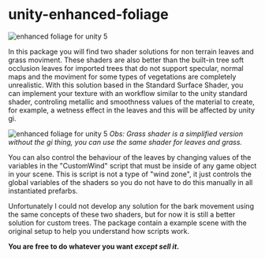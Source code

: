 # unity-enhanced-foliage

![enhanced foliage for unity 5](https://github.com/lukasRodrigues/unity-enhanced-foliage/blob/master/unity_enhanced_foliage_free_shader.png?raw=true)

In this package you will find two shader solutions for non terrain leaves and grass moviment. These shaders are also better than
the built-in tree soft occlusion leaves for imported trees that do not support specular, normal maps and the moviment for some
types of vegetations are completely unrealistic. With this solution based in the Standard Surface Shader, you can implement your 
texture with an workflow similar to the unity standard shader, controling metallic and smoothness values of the material to
create, for example, a wetness effect in the leaves and this will be affected by unity gi.

![enhanced foliage for unity 5](https://github.com/lukasRodrigues/unity-enhanced-foliage/blob/master/efsetup.jpg?raw=true)
_Obs: Grass shader is a simplified version without the gi thing, you can use the same shader for leaves and grass._

You can also control the behaviour of the leaves by changing values of the variables in the "CustomWind" script that must be
inside of any game object in your scene. This is script is not a type of "wind zone", it just controls the global variables
of the shaders so you do not have to do this manually in all instantiated prefarbs.

Unfortunately I could not develop any solution for the bark movement using the same concepts of these two shaders, but for now 
it is still a better solution for custom trees. The package contain a example scene with the original setup to help you understand 
how scripts work.

**You are free to do whatever you want _except sell it_.**
